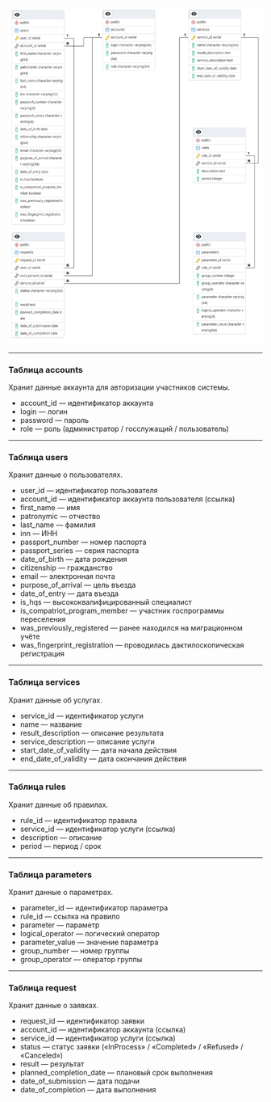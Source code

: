 ![](DB.png)

---
### Таблица accounts
Хранит данные аккаунта для авторизации участников системы.

- account_id — идентификатор аккаунта  
- login — логин
- password — пароль
- role — роль (администратор / госслужащий / пользователь)
---
### Таблица users
Хранит данные о пользователях.

- user_id — идентификатор пользователя
- account_id — идентификатор аккаунта пользователя (ссылка)
- first_name — имя
- patronymic — отчество
- last_name — фамилия
- inn — ИНН
- passport_number — номер паспорта
- passport_series — серия паспорта
- date_of_birth — дата рождения
- citizenship — гражданство
- email — электронная почта
- purpose_of_arrival — цель въезда
- date_of_entry — дата въезда
- is_hqs — высококвалифицированный специалист
- is_compatriot_program_member — участник госпрограммы переселения
- was_previously_registered — ранее находился на миграционном учёте
- was_fingerprint_registration — проводилась дактилоскопическая регистрация

---
### Таблица services
Хранит данные об услугах.

- service_id — идентификатор услуги
- name — название
- result_description — описание  результата
- service_description — описание услуги
- start_date_of_validity — дата начала действия
- end_date_of_validity — дата окончания действия

---
### Таблица rules
Хранит данные об правилах.

- rule_id — идентификатор правила
- service_id — идентификатор услуги (ссылка)
- description — описание
- period — период / срок

---
### Таблица parameters
Хранит данные о параметрах.

- parameter_id — идентификатор параметра
- rule_id — ссылка на правило
- parameter — параметр
- logical_operator — логический оператор
- parameter_value — значение параметра
- group_number — номер группы
- group_operator — оператор группы

---
### Таблица request
Хранит данные о заявках.

- request_id — идентификатор заявки
- account_id — идентификатор аккаунта (ссылка)
- service_id — идентификатор услуги (ссылка)
- status — статус заявки («InProcess» / «Completed» / «Refused» / «Canceled»)
- result — результат
- planned_completion_date — плановый срок выполнения 
- date_of_submission — дата подачи
- date_of_completion — дата выполнения
